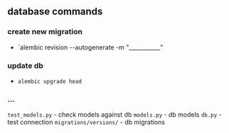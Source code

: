 ## database commands

### create new migration
- `alembic revision --autogenerate -m "___________"

### update db
- `alembic upgrade head`



### ...
`test_models.py` - check models against db
`models.py` - db models
`db.py` - test connection
`migrations/versions/` - db migrations